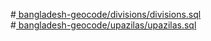 #<a href="https://github.com/nuhil/bangladesh-geocode/blob/master/divisions/divisions.sql">
bangladesh-geocode/divisions/divisions.sql
</a><br>
#<a href="https://github.com/nuhil/bangladesh-geocode/blob/master/upazilas/upazilas.sql">
bangladesh-geocode/upazilas/upazilas.sql</a>

